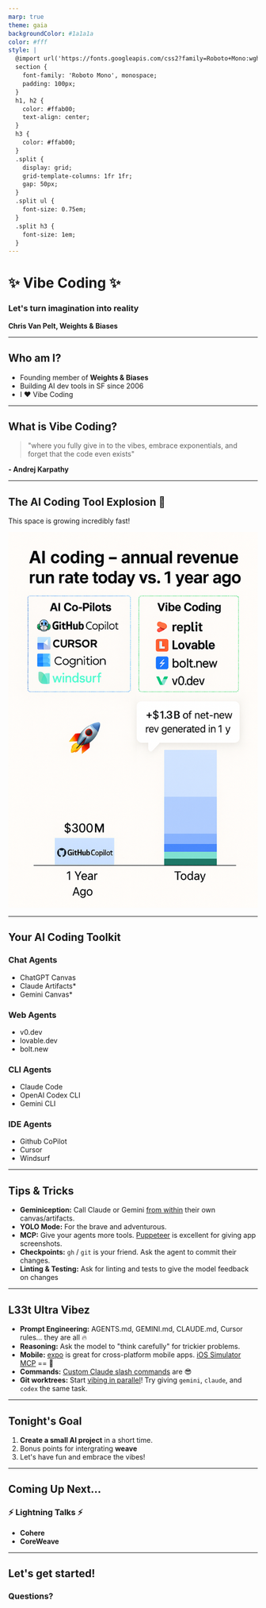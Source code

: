```yaml
---
marp: true
theme: gaia
backgroundColor: #1a1a1a
color: #fff
style: |
  @import url('https://fonts.googleapis.com/css2?family=Roboto+Mono:wght@400;700&display=swap');
  section {
    font-family: 'Roboto Mono', monospace;
    padding: 100px;
  }
  h1, h2 {
    color: #ffab00;
    text-align: center;
  }
  h3 {
    color: #ffab00;
  }
  .split {
    display: grid;
    grid-template-columns: 1fr 1fr;
    gap: 50px;
  }
  .split ul {
    font-size: 0.75em;
  }
  .split h3 {
    font-size: 1em;
  }
---
```


# ✨ Vibe Coding ✨

### Let's turn imagination into reality

**Chris Van Pelt, Weights & Biases**

---

## Who am I?

- Founding member of **Weights & Biases**
- Building AI dev tools in SF since 2006
- I ❤️ Vibe Coding

---

## What is Vibe Coding?

> "where you fully give in to the vibes, embrace exponentials, and forget that the code even exists"

**- Andrej Karpathy**

---

## The AI Coding Tool Explosion 🚀

This space is growing incredibly fast!

![bg right:40%](./assets/vertical-agentic-coding.png)

---

## Your AI Coding Toolkit

<div class="split">
<div>

### Chat Agents
- ChatGPT Canvas
- Claude Artifacts*
- Gemini Canvas*

### Web Agents
- v0.dev
- lovable.dev
- bolt.new

</div>
<div>

### CLI Agents
- Claude Code
- OpenAI Codex CLI
- Gemini CLI

### IDE Agents
- Github CoPilot
- Cursor
- Windsurf

</div>
</div>

---

## Tips & Tricks

- **Geminiception:** Call Claude or Gemini [from within](https://simonwillison.net/2025/Jun/26/geminiception/) their own canvas/artifacts.
- **YOLO Mode:** For the brave and adventurous.
- **MCP:** Give your agents more tools.  [Puppeteer](https://github.com/modelcontextprotocol/servers/tree/c19925b8f0f2815ad72b08d2368f0007c86eb8e6/src/puppeteer) is excellent for giving app screenshots.
- **Checkpoints:** `gh` / `git` is your friend.  Ask the agent to commit their changes.
- **Linting & Testing:** Ask for linting and tests to give the model feedback on changes

---

## L33t Ultra Vibez

- **Prompt Engineering:** AGENTS.md, GEMINI.md, CLAUDE.md, Cursor rules... they are all :fire:
- **Reasoning:** Ask the model to "think carefully" for trickier problems.
- **Mobile:** [expo](https://expo.dev) is great for cross-platform mobile apps. [iOS Simulator MCP](https://github.com/joshuayoes/ios-simulator-mcp) == :rocket:
- **Commands:** [Custom Claude slash commands](https://docs.anthropic.com/en/docs/claude-code/slash-commands#custom-slash-commands) are :sunglasses:
- **Git worktrees:** Start [vibing in parallel](https://docs.anthropic.com/en/docs/claude-code/common-workflows#run-parallel-claude-code-sessions-with-git-worktrees)! Try giving `gemini`, `claude`, and `codex` the same task.

---

## Tonight's Goal

1.  **Create a small AI project** in a short time.
2.  Bonus points for intergrating **weave**
3.  Let's have fun and embrace the vibes!

---

## Coming Up Next...

### ⚡️ Lightning Talks ⚡️

- **Cohere**
- **CoreWeave**

---

## Let's get started!

### Questions?

</div>
